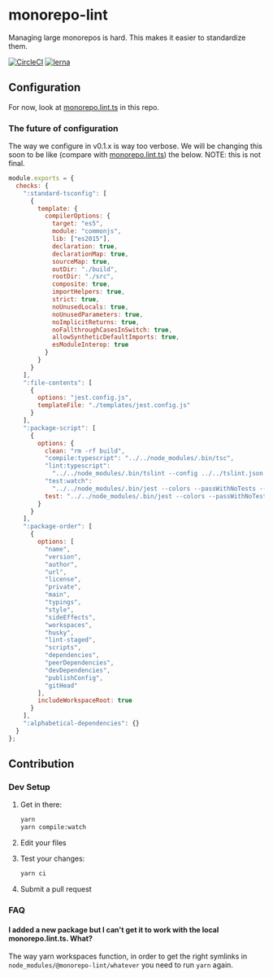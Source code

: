 # monorepo-lint

Managing large monorepos is hard. This makes it easier to standardize them.

[![CircleCI](https://circleci.com/gh/monorepo-lint/monorepo-lint.svg?style=shield)](https://circleci.com/gh/monorepo-lint/monorepo-lint) [![lerna](https://img.shields.io/badge/maintained%20with-lerna-cc00ff.svg)](https://lernajs.io/)

## Configuration

For now, look at [monorepo.lint.ts](./monorepo.lint.ts) in this repo.

### The future of configuration

The way we configure in v0.1.x is way too verbose. We will be changing this soon to be like (compare with [monorepo.lint.ts](./monorepo.lint.ts)) the below. NOTE: this is not final.

```js
module.exports = {
  checks: {
    ":standard-tsconfig": [
      {
        template: {
          compilerOptions: {
            target: "es5",
            module: "commonjs",
            lib: ["es2015"],
            declaration: true,
            declarationMap: true,
            sourceMap: true,
            outDir: "./build",
            rootDir: "./src",
            composite: true,
            importHelpers: true,
            strict: true,
            noUnusedLocals: true,
            noUnusedParameters: true,
            noImplicitReturns: true,
            noFallthroughCasesInSwitch: true,
            allowSyntheticDefaultImports: true,
            esModuleInterop: true
          }
        }
      }
    ],
    ":file-contents": [
      {
        options: "jest.config.js",
        templateFile: "./templates/jest.config.js"
      }
    ],
    ":package-script": [
      {
        options: {
          clean: "rm -rf build",
          "compile:typescript": "../../node_modules/.bin/tsc",
          "lint:typescript":
            "../../node_modules/.bin/tslint --config ../../tslint.json --project .",
          "test:watch":
            "../../node_modules/.bin/jest --colors --passWithNoTests --watch",
          test: "../../node_modules/.bin/jest --colors --passWithNoTests"
        }
      }
    ],
    ":package-order": [
      {
        options: [
          "name",
          "version",
          "author",
          "url",
          "license",
          "private",
          "main",
          "typings",
          "style",
          "sideEffects",
          "workspaces",
          "husky",
          "lint-staged",
          "scripts",
          "dependencies",
          "peerDependencies",
          "devDependencies",
          "publishConfig",
          "gitHead"
        ],
        includeWorkspaceRoot: true
      }
    ],
    ":alphabetical-dependencies": {}
  }
};
```

## Contribution

### Dev Setup

1. Get in there:

   ```sh
   yarn
   yarn compile:watch
   ```

2. Edit your files
3. Test your changes:

   ```sh
   yarn ci
   ```

4. Submit a pull request

### FAQ

#### I added a new package but I can't get it to work with the local monorepo.lint.ts. What?

The way yarn workspaces function, in order to get the right symlinks in `node_modules/@monorepo-lint/whatever` you need to run `yarn` again.
